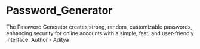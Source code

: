 # Password_Generator
The Password Generator creates strong, random, customizable passwords, enhancing security for online accounts with a simple, fast, and user-friendly interface.
Author - Aditya
